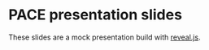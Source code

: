 # PACE presentation slides

These slides are a mock presentation build with [reveal.js](https://github.com/hakimel/reveal.js).

